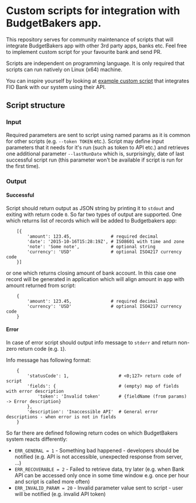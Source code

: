 # Custom scripts for integration with BudgetBakers app.
This repository serves for community maintenance of scripts that will integrate BudgetBakers app with other 3rd party apps, banks etc. Feel free to implement custom script for your favourite bank and send PR.

Scripts are independent on programming language. It is only required that scripts can run natively on Linux (x64) machine.

You can inspire yourself by looking at [example custom script](https://github.com/biokys/budgetbakers-import-scripts/tree/master/scripts/fioBank) that integrates FIO Bank with our system using their API.


## Script structure

### Input
Required parameters are sent to script using named params as it is common for other scripts (e.g. `--token TOKEN` etc.). Script may define input parameters that it needs for it's run (such as token to API etc.) and retrieves one additional parameter `--lastRunDate` which is, surprisingly, date of last successful script run (this parameter won't be available if script is run for the first time).

### Output

#### Successful
Script should return output as JSON string by printing it to `stdout` and exiting with return code `0`. So far two types of output are supported. One which returns list of records which will be added to Budgetbakers app:
```
    [{
        'amount': 123.45,               # required decimal
        'date': '2015-10-16T15:28:19Z', # ISO8601 with time and zone
        'note': 'Some note',            # optional string
        'currency': 'USD'               # optional ISO4217 currency code
    }]
```
or one which returns closing amount of bank account. In this case one record will be generated in application which will align amount in app with amount returned from script:
```
    {
        'amount': 123.45,               # required decimal
        'currency': 'USD'               # optional ISO4217 currency code
    }
```


#### Error

In case of error script should output info message to `stderr` and return non-zero return code (e.g. `1`).

Info message has following format:
```
    {
        'statusCode': 1,                   # <0;127> return code of script
        'fields': {                        # (empty) map of fields with error description
            'token': 'Invalid token'       # {fieldName (from params) -> Error description}
        },
        'description': 'Inaccessible API'  # General error descriptions - when error is not in fields
    }
```

So far there are defined following return codes on which BudgetBakers system reacts differently:
 * `ERR_GENERAL = 1` - Something bad happened - developers should be notified (e.g. API is not accessible, unexpected response from server, ...)
 * `ERR_RECOVERABLE = 2` - Failed to retrieve data, try later (e.g. when Bank API can be accessed only once in some time window e.g. once per hour and script is called more often)
 * `ERR_INVALID_PARAM = 20` - Invalid parameter value sent to script - user will be notified (e.g. invalid API token)
